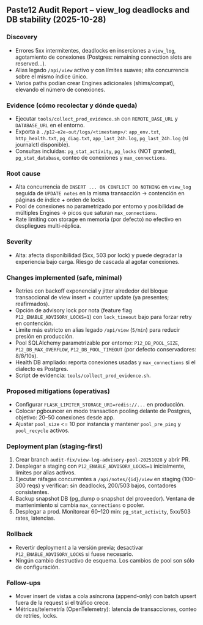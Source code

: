 ## Paste12 Audit Report – view_log deadlocks and DB stability (2025-10-28)

### Discovery
- Errores 5xx intermitentes, deadlocks en inserciones a `view_log`, agotamiento de conexiones (Postgres: remaining connection slots are reserved...).
- Alias legado `/api/view` activo y con límites suaves; alta concurrencia sobre el mismo índice único.
- Varios paths podían crear Engines adicionales (shims/compat), elevando el número de conexiones.

### Evidence (cómo recolectar y dónde queda)
- Ejecutar `tools/collect_prod_evidence.sh` con `REMOTE_BASE_URL` y `DATABASE_URL` en el entorno.
- Exporta a `./p12-e2e-out/logs/<timestamp>/`: `app_env.txt`, `http_health.txt`, `pg_diag.txt`, `app_last_24h.log`, `pg_last_24h.log` (si journalctl disponible).
- Consultas incluidas: `pg_stat_activity`, `pg_locks` (NOT granted), `pg_stat_database`, conteo de conexiones y `max_connections`.

### Root cause
- Alta concurrencia de `INSERT ... ON CONFLICT DO NOTHING` en `view_log` seguida de `UPDATE notes` en la misma transacción → contención en páginas de índice + orden de locks.
- Pool de conexiones no parametrizado por entorno y posibilidad de múltiples Engines → picos que saturan `max_connections`.
- Rate limiting con storage en memoria (por defecto) no efectivo en despliegues multi-réplica.

### Severity
- Alta: afecta disponibilidad (5xx, 503 por lock) y puede degradar la experiencia bajo carga. Riesgo de cascada al agotar conexiones.

### Changes implemented (safe, minimal)
- Retries con backoff exponencial y jitter alrededor del bloque transaccional de view insert + counter update (ya presentes; reafirmados).
- Opción de advisory lock por nota (feature flag `P12_ENABLE_ADVISORY_LOCKS=1`) con `lock_timeout` bajo para forzar retry en contención.
- Límite más estricto en alias legado `/api/view` (`5/min`) para reducir presión en producción.
- Pool SQLAlchemy parametrizable por entorno: `P12_DB_POOL_SIZE`, `P12_DB_MAX_OVERFLOW`, `P12_DB_POOL_TIMEOUT` (por defecto conservadores: 8/8/10s).
- Health DB ampliado: reporta conexiones usadas y `max_connections` si el dialecto es Postgres.
- Script de evidencia: `tools/collect_prod_evidence.sh`.

### Proposed mitigations (operativas)
- Configurar `FLASK_LIMITER_STORAGE_URI=redis://...` en producción.
- Colocar pgbouncer en modo transaction pooling delante de Postgres, objetivo: 20–50 conexiones desde app.
- Ajustar `pool_size` <= 10 por instancia y mantener `pool_pre_ping` y `pool_recycle` activos.

### Deployment plan (staging-first)
1) Crear branch `audit-fix/view-log-advisory-pool-20251028` y abrir PR.
2) Desplegar a staging con `P12_ENABLE_ADVISORY_LOCKS=1` inicialmente, límites por alias activos.
3) Ejecutar ráfagas concurrentes a `/api/notes/{id}/view` en staging (100–300 reqs) y verificar: sin deadlocks, 200/503 bajos, contadores consistentes.
4) Backup snapshot DB (pg_dump o snapshot del proveedor). Ventana de mantenimiento si cambia `max_connections` o pooler.
5) Desplegar a prod. Monitorear 60–120 min: `pg_stat_activity`, 5xx/503 rates, latencias.

### Rollback
- Revertir deployment a la versión previa; desactivar `P12_ENABLE_ADVISORY_LOCKS` si fuese necesario.
- Ningún cambio destructivo de esquema. Los cambios de pool son sólo de configuración.

### Follow-ups
- Mover insert de vistas a cola asíncrona (append-only) con batch upsert fuera de la request si el tráfico crece.
- Métricas/telemetría (OpenTelemetry): latencia de transacciones, conteo de retries, locks.
